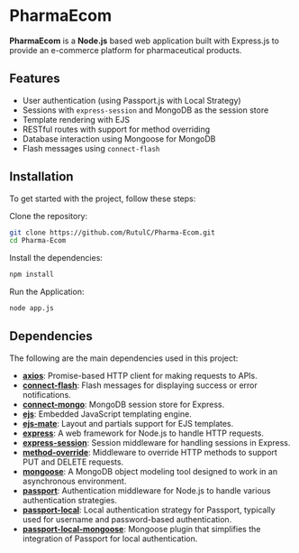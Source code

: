 # PharmaEcom

**PharmaEcom** is a **Node.js** based web application built with Express.js to provide an e-commerce platform for pharmaceutical products. 

## Features

- User authentication (using Passport.js with Local Strategy)
- Sessions with `express-session` and MongoDB as the session store
- Template rendering with EJS
- RESTful routes with support for method overriding
- Database interaction using Mongoose for MongoDB
- Flash messages using `connect-flash`


## Installation

To get started with the project, follow these steps:

Clone the repository:
   ```bash 
   git clone https://github.com/RutulC/Pharma-Ecom.git 
   cd Pharma-Ecom 
   ```

Install the dependencies:
```bash 
npm install 
```

Run the Application:
```bash 
node app.js
```

## Dependencies

The following are the main dependencies used in this project:

- **[axios](https://www.npmjs.com/package/axios)**: Promise-based HTTP client for making requests to APIs.
- **[connect-flash](https://www.npmjs.com/package/connect-flash)**: Flash messages for displaying success or error notifications.
- **[connect-mongo](https://www.npmjs.com/package/connect-mongo)**: MongoDB session store for Express.
- **[ejs](https://www.npmjs.com/package/ejs)**: Embedded JavaScript templating engine.
- **[ejs-mate](https://www.npmjs.com/package/ejs-mate)**: Layout and partials support for EJS templates.
- **[express](https://www.npmjs.com/package/express)**: A web framework for Node.js to handle HTTP requests.
- **[express-session](https://www.npmjs.com/package/express-session)**: Session middleware for handling sessions in Express.
- **[method-override](https://www.npmjs.com/package/method-override)**: Middleware to override HTTP methods to support PUT and DELETE requests.
- **[mongoose](https://www.npmjs.com/package/mongoose)**: A MongoDB object modeling tool designed to work in an asynchronous environment.
- **[passport](https://www.npmjs.com/package/passport)**: Authentication middleware for Node.js to handle various authentication strategies.
- **[passport-local](https://www.npmjs.com/package/passport-local)**: Local authentication strategy for Passport, typically used for username and password-based authentication.
- **[passport-local-mongoose](https://www.npmjs.com/package/passport-local-mongoose)**: Mongoose plugin that simplifies the integration of Passport for local authentication.